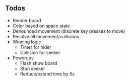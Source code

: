 ## Todos
- Render board
- Color based on space state
- Denounced movement (discrete key presses to move)
- Resolve all movement/collisions
- Winning logic
	-	Timer for hider
	-	Collision for seeker
- Powerups
	- Flash show board
	- Stun seeker
	- Reduce/extend time by 5s

